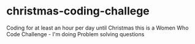# christmas-coding-challege
Coding for at least an hour per day until Christmas this is a Women Who Code Challenge - I'm doing Problem solving questions
